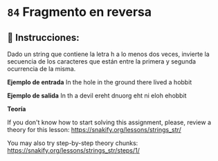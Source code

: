 # `84` Fragmento en reversa

## 📝 Instrucciones:

Dado un string que contiene la letra h a lo menos dos veces, invierte la secuencia de los caracteres que están entre la primera y segunda ocurrencia de la misma.

**Ejemplo de entrada**
In the hole in the ground there lived a hobbit

**Ejemplo de salida**
In th a devil ereht dnuorg eht ni eloh ehobbit

**Teoría**

If you don't know how to start solving this assignment, please, review a theory for this lesson:
https://snakify.org/lessons/strings_str/   

You may also try step-by-step theory chunks:
https://snakify.org/lessons/strings_str/steps/1/